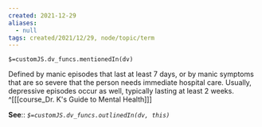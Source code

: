 ```yaml
---
created: 2021-12-29 
aliases:
  - null
tags: created/2021/12/29, node/topic/term
---
```

`$=customJS.dv_funcs.mentionedIn(dv)`

Defined by manic episodes that last at least 7 days, or by manic symptoms that are so severe that the person needs immediate hospital care. Usually, depressive episodes occur as well, typically lasting at least 2 weeks.
 ^[[[course_Dr. K's Guide to Mental Health]]]

**See**::
*`$=customJS.dv_funcs.outlinedIn(dv, this)`*